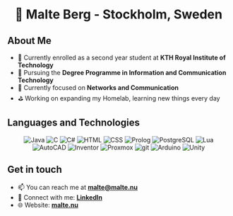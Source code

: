 <div align=center>
  
# 👤 Malte Berg - Stockholm, Sweden

</div>

## About Me
- 🎒 Currently enrolled as a second year student at **KTH Royal Institute of Technology**
- 🔭 Pursuing the **Degree Programme in Information and Communication Technology**
- 🔬 Currently focused on **Networks and Communication**
- ⛳️ Working on expanding my Homelab, learning new things every day

## Languages and Technologies
<div align=center>
  
![Java](https://img.shields.io/badge/Java-f89820?style=for-the-badge&logo=openjdk)
![C](https://img.shields.io/badge/C-3672ac?style=for-the-badge&logo=c&logoColor=white)
![C#](https://tinyurl.com/csharpshieldslogo)
![HTML](https://img.shields.io/badge/HTML-E34F26?style=for-the-badge&logo=html5&logoColor=white)
![CSS](https://img.shields.io/badge/CSS-1572B6?style=for-the-badge&logo=css3&logoColor=white)
![Prolog](https://tinyurl.com/prologlogo)
![PostgreSQL](https://img.shields.io/badge/PostgreSQL-759dc6?style=for-the-badge&logo=PostgreSQL&logoColor=white)
![Lua](https://img.shields.io/badge/Lua-2C2D72?style=for-the-badge&logo=lua&logoColor=white)
![AutoCAD](https://img.shields.io/badge/AutoCAD-E51050?style=for-the-badge&logo=autocad&logoColor=white)
![Inventor](https://img.shields.io/badge/Inventor-d4b13c?style=for-the-badge&logo=autodesk&logoColor=white)
![Proxmox](https://img.shields.io/badge/ProxMox-E57000?style=for-the-badge&logo=proxmox&logoColor=white)
![git](https://img.shields.io/badge/git-F05032?style=for-the-badge&logo=git&logoColor=white)
![Arduino](https://img.shields.io/badge/Arduino-00878F?style=for-the-badge&logo=arduino&logoColor=white)
![Unity](https://img.shields.io/badge/unity-ffffff?style=for-the-badge&logo=unity&logoColor=black)

</div>

## Get in touch
- 📫 You can reach me at **<a href=mailto:malte@malte.nu>malte@malte.nu</a>**
- 🤝 Connect with me: **<a href="https://linkedin.com/in/malte-e-berg">LinkedIn</a>**
- 🌐 Website: **<a href="https://malte.nu">malte.nu</a>**
